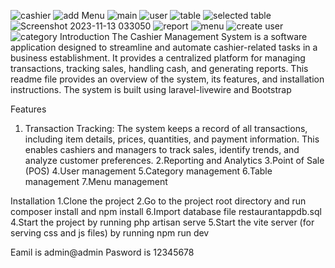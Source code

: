 ![cashier](https://github.com/manarnew/restaurantApp/assets/74496683/d332f400-08cc-49fe-a372-4567905dd14e)
![add Menu](https://github.com/manarnew/restaurantApp/assets/74496683/ffa285bc-7ad2-45aa-ac10-b004ab9b9ec3)
![main](https://github.com/manarnew/restaurantApp/assets/74496683/0fca6170-02a5-4e03-afb3-e32a7e4e201a)
![user](https://github.com/manarnew/restaurantApp/assets/74496683/4bc45b69-2460-4a32-b515-61ac970a1753)
![table](https://github.com/manarnew/restaurantApp/assets/74496683/65fefbee-adfd-4df5-9dda-39fc611ed933)
![selected table](https://github.com/manarnew/restaurantApp/assets/74496683/ba2b996c-cfca-4e2e-85b6-a8212712befa)
![Screenshot 2023-11-13 033050](https://github.com/manarnew/restaurantApp/assets/74496683/b6dd6e85-5ebf-4b47-8406-328070ffdb02)
![report](https://github.com/manarnew/restaurantApp/assets/74496683/26d2d606-6e5c-493d-bbaf-d8e1d77252d4)
![menu](https://github.com/manarnew/restaurantApp/assets/74496683/21da2386-641e-40b0-8f38-f30d6eedc0cf)
![create user](https://github.com/manarnew/restaurantApp/assets/74496683/527822e9-d6f6-45cd-a9a8-8016e2e9e207)
![category](https://github.com/manarnew/restaurantApp/assets/74496683/53c86425-92df-4b25-a27e-fc13fdfefcdc)
Introduction
The Cashier Management System is a software application designed to streamline and automate cashier-related tasks in a business establishment. 
It provides a centralized platform for managing transactions, tracking sales, handling cash, and generating reports.
This readme file provides an overview of the system, its features, and installation instructions.
The system is built using laravel-livewire and Bootstrap

Features
1. Transaction Tracking: The system keeps a record of all transactions, including item details, prices, quantities, and payment information.
This enables cashiers and managers to track sales, identify trends, and analyze customer preferences.
2.Reporting and Analytics
3.Point of Sale (POS)
4.User management
5.Category management
6.Table management
7.Menu management

Installation
1.Clone the project
2.Go to the project root directory and run composer install and npm install
6.Import database file restaurantappdb.sql
4.Start the project by running php artisan serve
5.Start the vite server (for serving css and js files) by running npm run dev

Eamil is admin@admin Pasword is 12345678






